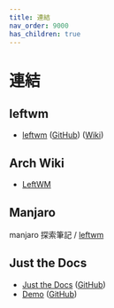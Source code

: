 ```yaml
---
title: 連結
nav_order: 9000
has_children: true
---
```


# 連結


## leftwm

* [leftwm](http://leftwm.org/) ([GitHub](https://github.com/leftwm/leftwm)) ([Wiki](https://github.com/leftwm/leftwm/wiki))


## Arch Wiki

* [LeftWM](https://wiki.archlinux.org/title/LeftWM)


## Manjaro

manjaro 探索筆記 / [leftwm](https://samwhelp.github.io/note-about-manjaro/read/adjustment/wm/leftwm.html)


## Just the Docs

* [Just the Docs](https://pmarsceill.github.io/just-the-docs/) ([GitHub](https://github.com/pmarsceill/just-the-docs))
* [Demo](https://pmarsceill.github.io/jtd-remote/) ([GitHub](https://github.com/pmarsceill/jtd-remote))
